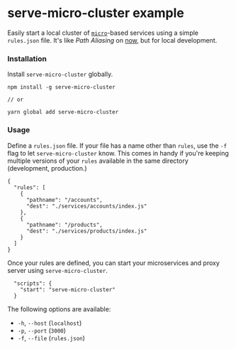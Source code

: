 # serve-micro-cluster example
Easily start a local cluster of [`micro`](https://github.com/zeit/micro)-based services using a simple `rules.json` file. It's like *Path Aliasing* on [now](https://zeit.co/now), but for local development.

### Installation

Install `serve-micro-cluster` globally.

```
npm install -g serve-micro-cluster

// or

yarn global add serve-micro-cluster
```

### Usage

Define a `rules.json` file. If your file has a name other than `rules`, use the `-f` flag to let `serve-micro-cluster` know. This comes in handy if you're keeping multiple versions of your `rules` available in the same directory (development, production.)

```
{
  "rules": [
    {
      "pathname": "/accounts",
      "dest": "./services/accounts/index.js"
    },
    {
      "pathname": "/products",
      "dest": "./services/products/index.js"
    }
  ]
}
```

Once your rules are defined, you can start your microservices and proxy server using `serve-micro-cluster`.

```
  "scripts": {
    "start": "serve-micro-cluster"
  }
```

The following options are available:

 - `-h`, `--host` (`localhost`)
 - `-p`, `--port` (`3000`)
 - `-f`, `--file` (`rules.json`)